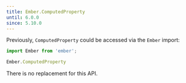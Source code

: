 ```yaml
---
title: Ember.ComputedProperty
until: 6.0.0
since: 5.10.0
---
```



Previously, `ComputedProperty` could be accessed via the `Ember` import:
```js
import Ember from 'ember';

Ember.ComputedProperty
```

There is no replacement for this API.
